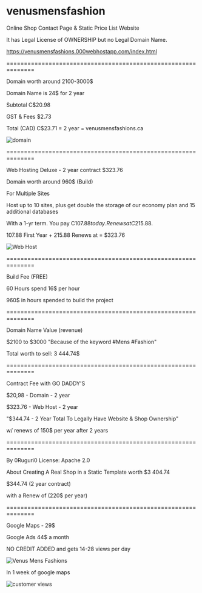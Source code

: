 # venusmensfashion
Online Shop Contact Page &amp; Static Price List Website

It has Legal License of OWNERSHIP but no Legal Domain Name. 

https://venusmensfashions.000webhostapp.com/index.html

==============================================================

Domain worth around 2100-3000$

Domain Name is 24$ for 2 year

Subtotal C$20.98

GST & Fees $2.73

Total (CAD) C$23.71 = 2 year = venusmensfashions.ca

![domain](https://github.com/0ruguri0/venusmensfashion/assets/150361492/054f946c-5219-4ee0-bdd5-741a45842670)



==============================================================


Web Hosting Deluxe - 2 year contract $323.76


Domain worth around 960$ (Build)


For Multiple Sites


Host up to 10 sites, plus get double the storage of our economy plan and 15 additional databases


With a 1-yr term. You pay C$107.88 today.
Renews at C$215.88.


107.88 First Year + 215.88 Renews at = $323.76

![Web Host](https://github.com/0ruguri0/venusmensfashion/assets/150361492/15d4bc0d-45c4-41df-a98c-21bbcfd628c8)


==============================================================

Build Fee (FREE)


60 Hours spend
16$ per hour


960$ in hours spended to build the project

==============================================================

Domain Name Value   (revenue)


$2100 to $3000
"Because of the keyword #Mens #Fashion"


Total worth to sell: 3 444.74$

==============================================================

Contract Fee with GO DADDY'S


$20,98 - Domain - 2 year

$323.76 - Web Host - 2 year 

"$344.74 - 2 Year Total To Legally Have Website & Shop Ownership"


w/ renews of 150$  per year after 2 years

==============================================================


By 0Ruguri0 License: Apache 2.0


About Creating A Real Shop in a Static Template worth $3 404.74 

$344.74 (2 year contract)

with a Renew of (220$ per year)

==============================================================

Google Maps - 29$

Google Ads 44$ a month

NO CREDIT ADDED and gets 14-28 views per day


![Venus Mens Fashions](https://github.com/0ruguri0/venusmensfashions/assets/150361492/29f3f864-b34e-4159-9c3e-03e9e038bced)

In 1 week of google maps

![customer views](https://github.com/0ruguri0/venusmensfashions/assets/150361492/2e382cd0-1615-444b-a89f-1e1b1b8c3494)
